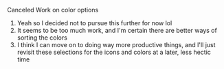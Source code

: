 Canceled Work on color options
1. Yeah so I decided not to pursue this further for now lol
2. It seems to be too much work, and I'm certain there are better ways of sorting the colors
3. I think I can move on to doing way more productive things, and I'll just revisit these selections for the icons and colors at a later, less hectic time